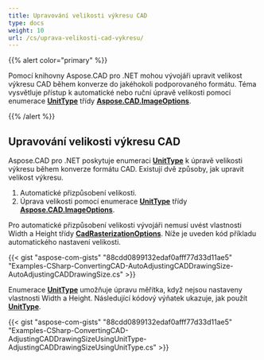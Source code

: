 ```yaml
---
title: Upravování velikosti výkresu CAD
type: docs
weight: 10
url: /cs/uprava-velikosti-cad-vykresu/
---
```


{{% alert color="primary" %}}

Pomocí knihovny Aspose.CAD pro .NET mohou vývojáři upravit velikost výkresu CAD během konverze do jakéhokoli podporovaného formátu. Téma vysvětluje přístup k automatické nebo ruční úpravě velikosti pomocí enumerace [**UnitType**](https://reference.aspose.com/cad/net/aspose.cad.imageoptions/unittype) třídy [**Aspose.CAD.ImageOptions**](https://reference.aspose.com/cad/net/aspose.cad.imageoptions).

{{% /alert %}}

## **Upravování velikosti výkresu CAD**

Aspose.CAD pro .NET poskytuje enumeraci [**UnitType**](https://reference.aspose.com/cad/net/aspose.cad.imageoptions/unittype) k úpravě velikosti výkresu během konverze formátu CAD. Existují dvě způsoby, jak upravit velikost výkresu.

1. Automatické přizpůsobení velikosti.
1. Úprava velikosti pomocí enumerace [**UnitType**](https://reference.aspose.com/cad/net/aspose.cad.imageoptions/unittype) třídy [**Aspose.CAD.ImageOptions**](https://reference.aspose.com/cad/net/aspose.cad.imageoptions).

Pro automatické přizpůsobení velikosti vývojáři nemusí uvést vlastnosti Width a Height třídy [**CadRasterizationOptions**](https://reference.aspose.com/cad/net/aspose.cad.imageoptions/cadrasterizationoptions/properties/index). Níže je uveden kód příkladu automatického nastavení velikosti.

{{< gist "aspose-com-gists" "88cdd0899132edaf0afff77d33d11ae5" "Examples-CSharp-ConvertingCAD-AutoAdjustingCADDrawingSize-AutoAdjustingCADDrawingSize.cs" >}}

Enumerace [**UnitType**](https://reference.aspose.com/cad/net/aspose.cad.imageoptions/unittype) umožňuje úpravu měřítka, když nejsou nastaveny vlastnosti Width a Height. Následující kódový výňatek ukazuje, jak použít [**UnitType**](https://reference.aspose.com/cad/net/aspose.cad.imageoptions/unittype).

{{< gist "aspose-com-gists" "88cdd0899132edaf0afff77d33d11ae5" "Examples-CSharp-ConvertingCAD-AdjustingCADDrawingSizeUsingUnitType-AdjustingCADDrawingSizeUsingUnitType.cs" >}}
